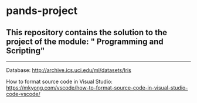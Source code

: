 # pands-project

## This repository contains the solution to the project of the module: " Programming and Scripting"

-----------

Database: http://archive.ics.uci.edu/ml/datasets/Iris 

How to format source code in Visual Studio: https://mkyong.com/vscode/how-to-format-source-code-in-visual-studio-code-vscode/   




